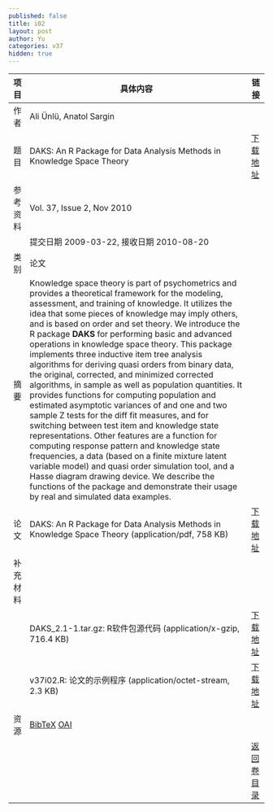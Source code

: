 ```yaml
---
published: false
title: i02
layout: post
author: Yu
categories: v37
hidden: true
---
```


| 项目 | 具体内容 | 链接 |
|---:|---|---|
| 作者 | Ali Ünlü, Anatol Sargin| |
| 题目 |DAKS: An R Package for Data Analysis Methods in Knowledge Space Theory | [下载地址](http://www.jstatsoft.org/v37/i02/paper) |
| 参考资料 |Vol. 37, Issue 2, Nov 2010 | |
| | 提交日期 2009-03-22, 接收日期 2010-08-20| | 
| 类别 | 论文| |
| 摘要 | Knowledge space theory is part of psychometrics and provides a theoretical framework for the modeling, assessment, and training of knowledge. It utilizes the idea that some pieces of knowledge may imply others, and is based on order and set theory. We introduce the R package <b>DAKS</b> for performing basic and advanced operations in knowledge space theory. This package implements three inductive item tree analysis algorithms for deriving quasi orders from binary data, the original, corrected, and minimized corrected algorithms, in sample as well as population quantities. It provides functions for computing population and estimated asymptotic variances of and one and two sample Z tests for the diff fit measures, and for switching between test item and knowledge state representations. Other features are a function for computing response pattern and knowledge state frequencies, a data (based on a finite mixture latent variable model) and quasi order simulation tool, and a Hasse diagram drawing device. We describe the functions of the package and demonstrate their usage by real and simulated data examples.| |
| 论文 | DAKS: An R Package for Data Analysis Methods in Knowledge Space Theory  (application/pdf, 758 KB)| [下载地址](http://www.jstatsoft.org/v37/i02/paper) |
| 补充材料 | | |
| |DAKS_2.1-1.tar.gz: R软件包源代码  (application/x-gzip, 716.4 KB)|  [下载地址](http://www.jstatsoft.org/v37/i02/supp/1) |
| |v37i02.R: 论文的示例程序  (application/octet-stream, 2.3 KB)|  [下载地址](http://www.jstatsoft.org/v37/i02/supp/2) |
| 资源 | [BibTeX](http://www.jstatsoft.org/v37/i02/bibtex) [OAI](http://www.jstatsoft.org/oai?verb=GetRecord&identifier=oai.jstatsoft/v37/i02&prefix=oai_dc)| |
| |  | [返回卷目录]({{site.baseurl}}/volume/v37.html) |